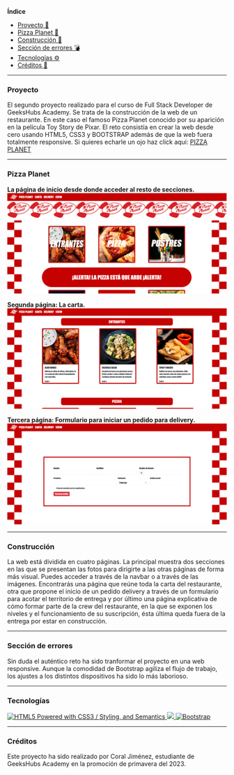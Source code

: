 
**Índice**
- [Proyecto 👾](#qué-es)
- [Pizza Planet 🚀](#pizza-planet)
- [Construcción 🌱](#construcción)
- [Sección de errores 💣](#sección-de-errores)
- [Tecnologías ⚙️](#tecnologías)
- [Créditos 📜](#créditos)
---

### Proyecto

El segundo proyecto realizado para el curso de Full Stack Developer de GeeksHubs Academy. 
Se trata de la construcción de la web de un restaurante. En este caso el famoso Pizza Planet conocido por su aparición en la película Toy Story de Pixar. El reto consistía en crear la web desde cero usando HTML5, CSS3 y BOOTSTRAP además de que la web fuera totalmente responsive.
Si quieres echarle un ojo haz click aquí: [PIZZA PLANET](https://coral-jm.github.io/pizzaPlanetRestaurant/)

---

### Pizza Planet
**La página de inicio desde donde acceder al resto de secciones.**
![alt text](/img/Captura%20de%20pantalla%20(10).png)

**Segunda página: La carta.**
![alt text](/img/Captura%20de%20pantalla%20(11).png)

**Tercera página: Formulario para iniciar un pedido para delivery.**
![alt text](/img/Captura%20de%20pantalla%20(12).png)

---

### Construcción

La web está dividida en cuatro páginas. 
La principal muestra dos secciones en las que se presentan las fotos para dirigirte a las otras páginas de forma más visual. Puedes acceder a través de la navbar o a través de las imágenes. 
Encontrarás una página que reúne toda la carta del restaurante, otra que propone el inicio de un pedido delivery a través de un formulario para acotar el territorio de entrega y por último una página explicativa de cómo formar parte de la crew del restaurante, en la que se exponen los niveles y el funcionamiento de su suscripción, ésta última queda fuera de la entrega por estar en construcción. 

---
### Sección de errores

Sin duda el auténtico reto ha sido tranformar el proyecto en una web responsive. Aunque la comodidad de Bootstrap agiliza el flujo de trabajo, los ajustes a los distintos dispositivos ha sido lo más laborioso.

---

### Tecnologías

<a href="http://www.w3.org/html/logo/">
<img src="https://www.w3.org/html/logo/badge/html5-badge-h-css3-semantics.png" width="80" height="30" alt="HTML5 Powered with CSS3 / Styling, and Semantics" title="HTML5 Powered with CSS3 / Styling, and Semantics">
</a>
<a href="https://developer.mozilla.org/es/docs/Web/CSS">
    <img src= "https://user-images.githubusercontent.com/121863208/227808642-a8dcfecb-74b9-4796-8b2b-7bfe5cf1b4ba.svg"/>
</a>
<a target="_blank" rel="noopener noreferrer nofollow" href="https://camo.githubusercontent.com/b768ae6e4f89b74512e6de02a8367fd71465bc3d88ef1cf2f1622e2017c32bea/68747470733a2f2f696d672e736869656c64732e696f2f62616467652f626f6f7473747261702d2532333536334437432e7376673f7374796c653d666f722d7468652d6261646765266c6f676f3d626f6f747374726170266c6f676f436f6c6f723d7768697465"><img src="https://camo.githubusercontent.com/b768ae6e4f89b74512e6de02a8367fd71465bc3d88ef1cf2f1622e2017c32bea/68747470733a2f2f696d672e736869656c64732e696f2f62616467652f626f6f7473747261702d2532333536334437432e7376673f7374796c653d666f722d7468652d6261646765266c6f676f3d626f6f747374726170266c6f676f436f6c6f723d7768697465" alt="Bootstrap" data-canonical-src="https://img.shields.io/badge/bootstrap-%23563D7C.svg?style=for-the-badge&amp;logo=bootstrap&amp;logoColor=white" style="max-width: 100%;"></a>

---
### Créditos

Este proyecto ha sido realizado por Coral Jiménez, estudiante de GeeksHubs Academy en la promoción de primavera del 2023. 
